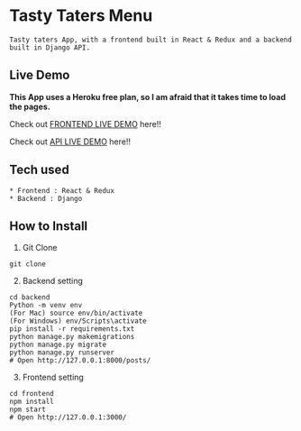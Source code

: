 # Tasty Taters Menu

```
Tasty taters App, with a frontend built in React & Redux and a backend built in Django API.
```

## Live Demo

**This App uses a Heroku free plan, so I am afraid that it takes time to load the pages.**

Check out [FRONTEND LIVE DEMO](https://tasty-taters-frontend.herokuapp.com/) here!!

Check out [API LIVE DEMO](https://tasty-tater-backend.herokuapp.com/) here!!

## Tech used

```
* Frontend : React & Redux
* Backend : Django
```

## How to Install

1. Git Clone

```
git clone
```

2. Backend setting

```
cd backend
Python -m venv env
(For Mac) source env/bin/activate
(For Windows) env/Scripts\activate
pip install -r requirements.txt
python manage.py makemigrations
python manage.py migrate
python manage.py runserver
# Open http://127.0.0.1:8000/posts/
```

3. Frontend setting

```
cd frontend
npm install
npm start
# Open http://127.0.0.1:3000/
```
